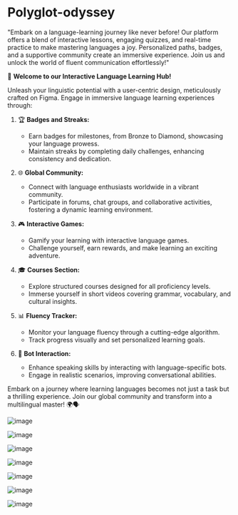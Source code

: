 # Polyglot-odyssey
"Embark on a language-learning journey like never before! Our platform offers a blend of interactive lessons, engaging quizzes, and real-time practice to make mastering languages a joy. Personalized paths, badges, and a supportive community create an immersive experience. Join us and unlock the world of fluent communication effortlessly!"

🚀 **Welcome to our Interactive Language Learning Hub!**

Unleash your linguistic potential with a user-centric design, meticulously crafted on Figma. Engage in immersive language learning experiences through:

1. 🏆 **Badges and Streaks:**
   - Earn badges for milestones, from Bronze to Diamond, showcasing your language prowess.
   - Maintain streaks by completing daily challenges, enhancing consistency and dedication.

2. 🌐 **Global Community:**
   - Connect with language enthusiasts worldwide in a vibrant community.
   - Participate in forums, chat groups, and collaborative activities, fostering a dynamic learning environment.

3. 🎮 **Interactive Games:**
   - Gamify your learning with interactive language games.
   - Challenge yourself, earn rewards, and make learning an exciting adventure.

4. 🎓 **Courses Section:**
   - Explore structured courses designed for all proficiency levels.
   - Immerse yourself in short videos covering grammar, vocabulary, and cultural insights.

5. 📊 **Fluency Tracker:**
   - Monitor your language fluency through a cutting-edge algorithm.
   - Track progress visually and set personalized learning goals.

6. 🤖 **Bot Interaction:**
   - Enhance speaking skills by interacting with language-specific bots.
   - Engage in realistic scenarios, improving conversational abilities.

Embark on a journey where learning languages becomes not just a task but a thrilling experience. Join our global community and transform into a multilingual master! 🌍🗣️

![image](https://github.com/Rahul-patil-2003/Polyglot-odyssey/assets/138668076/43a4f91c-244f-43ab-8dd6-9417419fa34e)

![image](https://github.com/Rahul-patil-2003/Polyglot-odyssey/assets/138668076/f5d2386b-cb70-4a6b-aa0d-fbeaad9a6166)

![image](https://github.com/Rahul-patil-2003/Polyglot-odyssey/assets/138668076/f1dbba7c-175c-4be0-a33e-fb7b908877f1)

![image](https://github.com/Rahul-patil-2003/Polyglot-odyssey/assets/138668076/36fe4521-2e5f-4e68-ad69-7c5d14589fdd)

![image](https://github.com/Rahul-patil-2003/Polyglot-odyssey/assets/138668076/567c5553-e4a4-49e5-ac9a-123aedb47dab)

![image](https://github.com/Rahul-patil-2003/Polyglot-odyssey/assets/138668076/62acfa2a-ca91-4839-8866-0e69016a2a9a)

![image](https://github.com/Rahul-patil-2003/Polyglot-odyssey/assets/138668076/8c7de4d2-f394-4432-b329-27c312def349)



